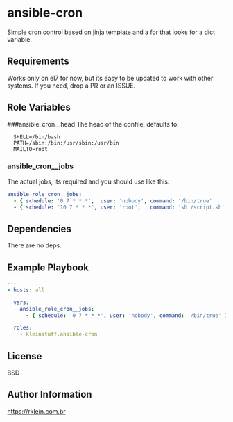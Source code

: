ansible-cron
=========

Simple cron control based on jinja template and a for that looks for a dict variable.

Requirements
------------

Works only on el7 for now, but its easy to be updated to work with other systems.
If you need, drop a PR or an ISSUE.

Role Variables
--------------

###ansible_cron__head
The head of the confile, defaults to:
```
  SHELL=/bin/bash
  PATH=/sbin:/bin:/usr/sbin:/usr/bin
  MAILTO=root

```

### ansible_cron__jobs
The actual jobs, its required and you should use like this:
```yaml
ansible_role_cron__jobs:
  - { schedule: '0 7 * * *',  user: 'nobody', command: '/bin/true'     }
  - { schedule: '10 7 * * *', user: 'root',   command: 'sh /script.sh' }
```

Dependencies
------------

There are no deps.

Example Playbook
----------------
```yaml
---
- hosts: all

  vars:
    ansible_role_cron__jobs:
      - { schedule: '0 7 * * *', user: 'nobody', command: '/bin/true' }

  roles:
    - kleinstuff.ansible-cron
```

License
-------

BSD

Author Information
------------------
https://rklein.com.br
